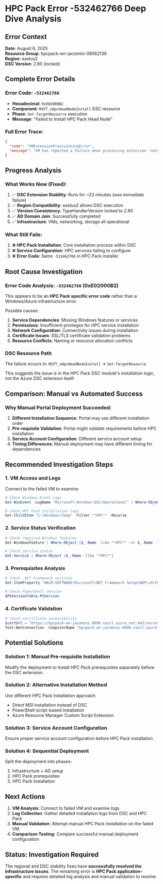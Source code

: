 # HPC Pack Error -532462766 Deep Dive Analysis

## Error Context
**Date**: August 6, 2025  
**Resource Group**: hpcpack-wn-jacomini-08062139  
**Region**: eastus2  
**DSC Version**: 2.80 (locked)  

## Complete Error Details

### Error Code: `-532462766`
- **Hexadecimal**: `0xE02000B2`
- **Component**: `MSFT_xHpcHeadNodeInstall` DSC resource
- **Phase**: `Set-TargetResource` execution
- **Message**: "Failed to Install HPC Pack Head Node"

### Full Error Trace:
```json
{
  "code": "VMExtensionProvisioningError",
  "message": "VM has reported a failure when processing extension 'setupHpcHeadNode' (publisher 'Microsoft.Powershell' and type 'DSC'). Error message: 'DSC Configuration 'InstallPrimaryHeadNode' completed with error(s). Following are the first few: PowerShell DSC resource MSFT_xHpcHeadNodeInstall failed to execute Set-TargetResource functionality with error message: Failed to Install HPC Pack Head Node (errCode=-532462766) The SendConfigurationApply function did not succeed.'. More information on troubleshooting is available at https://aka.ms/VMExtensionDSCWindowsTroubleshoot."
}
```

## Progress Analysis

### What Works Now (Fixed):
1. ✅ **DSC Extension Stability**: Runs for ~23 minutes (was immediate failure)
2. ✅ **Region Compatibility**: eastus2 allows DSC execution
3. ✅ **Version Consistency**: TypeHandlerVersion locked to 2.80
4. ✅ **AD Domain Join**: Successfully completed
5. ✅ **Infrastructure**: VMs, networking, storage all operational

### What Still Fails:
1. ❌ **HPC Pack Installation**: Core installation process within DSC
2. ❌ **Service Configuration**: HPC services failing to configure
3. ❌ **Error Code**: Same `-532462766` in HPC Pack installer

## Root Cause Investigation

### Error Code Analysis: `-532462766` (0xE02000B2)
This appears to be an **HPC Pack specific error code** rather than a Windows/Azure infrastructure error.

Possible causes:
1. **Service Dependencies**: Missing Windows features or services
2. **Permissions**: Insufficient privileges for HPC service installation
3. **Network Configuration**: Connectivity issues during installation
4. **Certificate Issues**: SSL/TLS certificate validation problems
5. **Resource Conflicts**: Naming or resource allocation conflicts

### DSC Resource Path
The failure occurs in: `MSFT_xHpcHeadNodeInstall` → `Set-TargetResource`

This suggests the issue is in the HPC Pack DSC module's installation logic, not the Azure DSC extension itself.

## Comparison: Manual vs Automated Success

### Why Manual Portal Deployment Succeeded:
1. **Different Installation Sequence**: Portal may use different installation order
2. **Pre-requisite Validation**: Portal might validate requirements before HPC installation
3. **Service Account Configuration**: Different service account setup
4. **Timing Differences**: Manual deployment may have different timing for dependencies

## Recommended Investigation Steps

### 1. VM Access and Logs
Connect to the failed VM to examine:
```powershell
# Check Windows Event Logs
Get-WinEvent -LogName "Microsoft-Windows-DSC/Operational" | Where-Object {$_.TimeCreated -gt (Get-Date).AddHours(-2)}

# Check HPC Pack installation logs
Get-ChildItem "C:\Windows\Temp" -Filter "*HPC*" -Recurse
```

### 2. Service Status Verification
```powershell
# Check required Windows features
Get-WindowsFeature | Where-Object {$_.Name -like "*HPC*" -or $_.Name -like "*IIS*"}

# Check service states
Get-Service | Where-Object {$_.Name -like "*HPC*"}
```

### 3. Prerequisites Analysis
```powershell
# Check .NET Framework versions
Get-ItemProperty "HKLM:SOFTWARE\Microsoft\NET Framework Setup\NDP\v4\Full\" -Name Release

# Check PowerShell version
$PSVersionTable.PSVersion
```

### 4. Certificate Validation
```powershell
# Check certificate accessibility
$certUrl = "https://hpcpack-wn-jacomini-0806.vault.azure.net:443/secrets/HPCPackCommunication/..."
Test-NetConnection -ComputerName "hpcpack-wn-jacomini-0806.vault.azure.net" -Port 443
```

## Potential Solutions

### Solution 1: Manual Pre-requisite Installation
Modify the deployment to install HPC Pack prerequisites separately before the DSC extension.

### Solution 2: Alternative Installation Method
Use different HPC Pack installation approach:
- Direct MSI installation instead of DSC
- PowerShell script-based installation
- Azure Resource Manager Custom Script Extension

### Solution 3: Service Account Configuration
Ensure proper service account configuration before HPC Pack installation.

### Solution 4: Sequential Deployment
Split the deployment into phases:
1. Infrastructure + AD setup
2. HPC Pack prerequisites
3. HPC Pack installation

## Next Actions

1. **VM Analysis**: Connect to failed VM and examine logs
2. **Log Collection**: Gather detailed installation logs from DSC and HPC Pack
3. **Manual Validation**: Attempt manual HPC Pack installation on the failed VM
4. **Comparison Testing**: Compare successful manual deployment configuration

## Status: Investigation Required

The regional and DSC stability fixes have **successfully resolved the infrastructure issues**. The remaining error is **HPC Pack application-specific** and requires detailed log analysis and manual validation to resolve.
